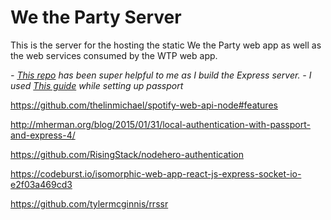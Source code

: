 # We the Party Server

This is the server for the hosting the static We the Party web app as well as the web services consumed by the WTP web app.


*- [This repo](https://github.com/revathskumar/react-server-render/) has been super helpful to me as I build the Express server.*
*- I used [This guide](https://blog.risingstack.com/node-hero-node-js-authentication-passport-js/) while setting up passport*

https://github.com/thelinmichael/spotify-web-api-node#features

http://mherman.org/blog/2015/01/31/local-authentication-with-passport-and-express-4/

https://github.com/RisingStack/nodehero-authentication

https://codeburst.io/isomorphic-web-app-react-js-express-socket-io-e2f03a469cd3

https://github.com/tylermcginnis/rrssr
